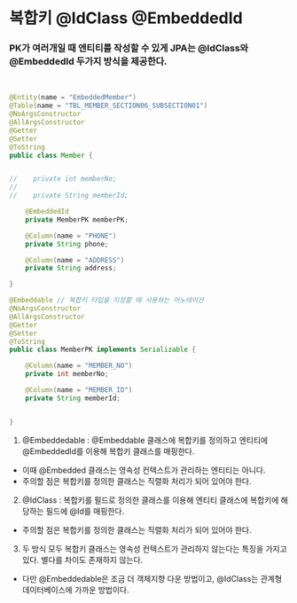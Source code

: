 # 복합키 @IdClass @EmbeddedId

### PK가 여러개일 때 엔티티를 작성할 수 있게 JPA는 @IdClass와 @EmbeddedId 두가지 방식을 제공한다.

<br>

```java
@Entity(name = "EmbeddedMember")
@Table(name = "TBL_MEMBER_SECTION06_SUBSECTION01")
@NoArgsConstructor
@AllArgsConstructor
@Getter
@Setter
@ToString
public class Member {


//    private int memberNo;
//
//    private String memberId;

    @EmbeddedId
    private MemberPK memberPK;

    @Column(name = "PHONE")
    private String phone;

    @Column(name = "ADDRESS")
    private String address;

}
```

```java
@Embeddable // 복합키 타입을 지정할 때 사용하는 어노테이션
@NoArgsConstructor
@AllArgsConstructor
@Getter
@Setter
@ToString
public class MemberPK implements Serializable {

    @Column(name = "MEMBER_NO")
    private int memberNo;

    @Column(name = "MEMBER_ID")
    private String memberId;


}
```

1.  @Embeddedable : @Embeddable 클래스에 복합키를 정의하고 엔티티에 @EmbeddedId를 이용해 복합키 클래스를 매핑한다.

- 이때 @Embedded 클래스는 영속성 컨텍스트가 관리하는 엔티티는 아니다.
- 주의할 점은 복합키를 정의한 클래스는 직렬화 처리가 되어 있어야 한다.

2.  @IdClass : 복합키를 필드로 정의한 클래스를 이용해 엔티티 클래스에 복합키에 해당하는 필드에 @Id를 매핑한다.

- 주의할 점은 복합키를 정의한 클래스는 직렬화 처리가 되어 있어야 한다.

3. 두 방식 모두 복합키 클래스는 영속성 컨텍스트가 관리하지 않는다는 특징을 가지고 있다. 별다를 차이도 존재하지 않는다.

- 다만 @Embeddedable은 조금 더 객체지향 다운 방법이고, @IdClass는 관계형 데이터베이스에 가까운 방법이다.
